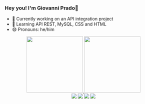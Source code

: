 ### Hey you! I'm Giovanni Prado👋


- 🔭 Currently working on an API integration project
- 🌱 Learning API REST, MySQL, CSS and HTML
- 😄 Pronouns: he/him

<div align="center">
  <a href="https://github.com/GiovanniPrado">
  <img height="180em" src="https://github-readme-stats.vercel.app/api?username=GiovanniPrado&show_icons=true&theme=dracula&include_all_commits=true&count_private=true"/>
  <img height="180em" src="https://github-readme-stats.vercel.app/api/top-langs/?username=GiovanniPrado&layout=compact&langs_count=7&theme=dracula"/>
 </a></div>

  <div align="center"> 
  <a href="https://instagram.com/giopradoo" target="_blank"><img src="https://img.shields.io/badge/-Instagram-%23E4405F?style=for-the-badge&logo=instagram&logoColor=white" target="_blank"></a>
 	<a href="https://www.twitch.tv/gioprado" target="_blank"><img src="https://img.shields.io/badge/Twitch-9146FF?style=for-the-badge&logo=twitch&logoColor=white" target="_blank"></a>
  <a href = "mailto:giovanni.jprado@gmail.com"><img src="https://img.shields.io/badge/-Gmail-%23333?style=for-the-badge&logo=gmail&logoColor=white" target="_blank"></a>
  <a href="https://www.linkedin.com/in/giovanniprado/" target="_blank"><img src="https://img.shields.io/badge/-LinkedIn-%230077B5?style=for-the-badge&logo=linkedin&logoColor=white" target="_blank"></a> 
 
 
</div>
